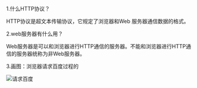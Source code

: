 1.什么HTTP协议？ 

HTTP协议是超文本传输协议，它规定了浏览器和Web 服务器通信数据的格式。



2.web服务器有什么用？

Web服务器是可以和浏览器进行HTTP通信的服务器。不能和浏览器进行HTTP通信的服务器统称为非Web服务器。



3.画图：浏览器请求百度过程的 

![请求百度](D:\Desktop\请求百度.png)